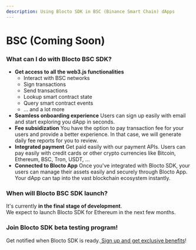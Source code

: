 ```yaml
---
description: Using Blocto SDK in BSC (Binance Smart Chain) dApps
---
```


# BSC \(Coming Soon\)

### What can I do with Blocto BSC SDK?

* **Get access to all the web3.js functionalities**
  * Interact with BSC networks
  * Sign transactions
  * Send transactions
  * Lookup smart contract state
  * Query smart contract events
  * ... and a lot more
* **Seamless onboarding experience** Users can sign up easily with email and start exploring you dApp in seconds.
* **Fee subsidization** You have the option to pay transaction fee for your users and provide a better experience. In that case, we will generate daily fee reports for you to review.
* **Integrated payment** Get paid easily with our payment APIs. Users can pay easily with credit cards or other crypto currencies like Bitcoin, Ethereum, BSC, Tron, USDT, ...
* **Connected to Blocto App** Once you've integrated with Blocto SDK, your users can manage their assets easily and securely through Blocto App. Your dApp can tap into the vast blockchain ecosystem instantly.

### When will Blocto BSC SDK launch?

It's currently **in the final stage of development**.   
We expect to launch Blocto SDK for Ethereum in the next few months.

### Join Blocto SDK beta testing program!

Get notified when Blocto SDK is ready.[ Sign up and get exclusive benefits](https://blocto.typeform.com/to/nJTnwcjv)!

